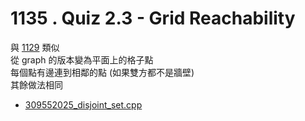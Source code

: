 # 1135 . Quiz 2.3 - Grid Reachability

與 [1129](../1129) 類似  
從 graph 的版本變為平面上的格子點  
每個點有邊連到相鄰的點 (如果雙方都不是牆壁)  
其餘做法相同

- [309552025_disjoint_set.cpp](submissions/accepted/309552025_disjoint_set.cpp)